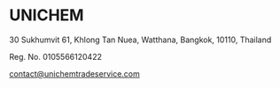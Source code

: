 # UNICHEM

30 Sukhumvit 61, Khlong Tan Nuea,
Watthana, Bangkok, 10110, Thailand

Reg. No. 0105566120422

contact@unichemtradeservice.com
